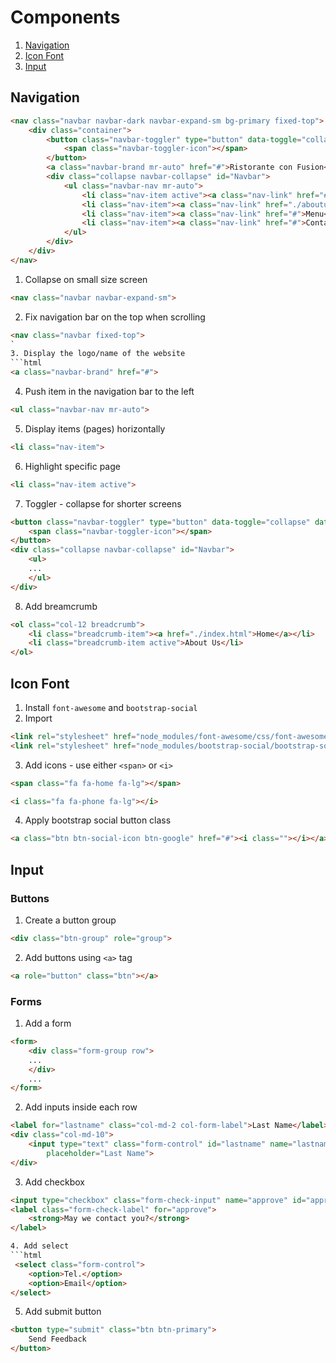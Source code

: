 # Components
1. [Navigation](#navigation)
2. [Icon Font](#icon-font)
3. [Input](#input)


## Navigation
```html
<nav class="navbar navbar-dark navbar-expand-sm bg-primary fixed-top">
    <div class="container">
        <button class="navbar-toggler" type="button" data-toggle="collapse" data-target="#Navbar">
            <span class="navbar-toggler-icon"></span>
        </button>
        <a class="navbar-brand mr-auto" href="#">Ristorante con Fusion</a>
        <div class="collapse navbar-collapse" id="Navbar">
            <ul class="navbar-nav mr-auto">
                <li class="nav-item active"><a class="nav-link" href="#">Home</a></li>
                <li class="nav-item"><a class="nav-link" href="./aboutus.html">About</a></li>
                <li class="nav-item"><a class="nav-link" href="#">Menu</a></li>
                <li class="nav-item"><a class="nav-link" href="#">Contact</a></li>
            </ul>
        </div>
    </div>
</nav>
```
1. Collapse on small size screen
```html
<nav class="navbar navbar-expand-sm">
```

2. Fix navigation bar on the top when scrolling
```html
<nav class="navbar fixed-top">
`
3. Display the logo/name of the website
```html
<a class="navbar-brand" href="#">
```
4. Push item in the navigation bar to the left
```html
<ul class="navbar-nav mr-auto">
```
5. Display items (pages) horizontally
```html
<li class="nav-item">
```
6. Highlight specific page
```html
<li class="nav-item active">
```
7. Toggler - collapse for shorter screens
```html
<button class="navbar-toggler" type="button" data-toggle="collapse" data-target="#Navbar">
    <span class="navbar-toggler-icon"></span>
</button>
<div class="collapse navbar-collapse" id="Navbar">
    <ul>
    ...
    </ul>
</div>
```
8. Add breamcrumb
```html
<ol class="col-12 breadcrumb">
    <li class="breadcrumb-item"><a href="./index.html">Home</a></li>
    <li class="breadcrumb-item active">About Us</li>
</ol>
```

## Icon Font
1. Install `font-awesome` and `bootstrap-social`
2. Import 
```html
<link rel="stylesheet" href="node_modules/font-awesome/css/font-awesome.min.css">
<link rel="stylesheet" href="node_modules/bootstrap-social/bootstrap-social.css">
```
3. Add icons - use either `<span>` or `<i>`
```html
<span class="fa fa-home fa-lg"></span>
```
```html
<i class="fa fa-phone fa-lg"></i>
```
4. Apply bootstrap social button class
```html
<a class="btn btn-social-icon btn-google" href="#"><i class=""></i></a>
```

## Input
### Buttons
1. Create a button group
```html
<div class="btn-group" role="group">
```
2. Add buttons using `<a>` tag
```html
<a role="button" class="btn"></a>
```
### Forms
1. Add a form
```html
<form>
    <div class="form-group row">
    ...
    </div>
    ...
</form>
```
2. Add inputs inside each row
```html
<label for="lastname" class="col-md-2 col-form-label">Last Name</label>
<div class="col-md-10">
    <input type="text" class="form-control" id="lastname" name="lastname"
        placeholder="Last Name">
</div>
```
3. Add checkbox
```html
<input type="checkbox" class="form-check-input" name="approve" id="approve" value="">
<label class="form-check-label" for="approve">
    <strong>May we contact you?</strong>
</label>

4. Add select
```html
 <select class="form-control">
    <option>Tel.</option>
    <option>Email</option>
</select>
```
5. Add submit button
```html
<button type="submit" class="btn btn-primary">
    Send Feedback
</button>
```















